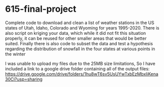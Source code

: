 # 615-final-project

Complete code to download and clean a list of weather stations in the US states of Utah, Idaho, Colorado and Wyoming for years 1995-2020.  There is also script on kriging your data, which while it did not fit this situation properly, it can be reused for other smaller areas that would be better suited.  Finally there is also code to subset the data and test a hypothesis regarding the distribution of snowfall in the four states at various points in the winter


I was unable to upload my files due to the 25MB size limitations, So I have included a link to a google drive folder containing all of the output files:
https://drive.google.com/drive/folders/1hu8wT6sv5UsUYwTxbEzMbxliKena30Ci?usp=sharing
